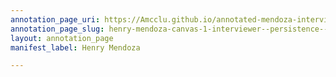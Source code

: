 ```yaml
---
annotation_page_uri: https://Amcclu.github.io/annotated-mendoza-interview/annotations/henry-mendoza-canvas-1-interviewer--persistence--specific-question.json
annotation_page_slug: henry-mendoza-canvas-1-interviewer--persistence--specific-question
layout: annotation_page
manifest_label: Henry Mendoza

---
```

